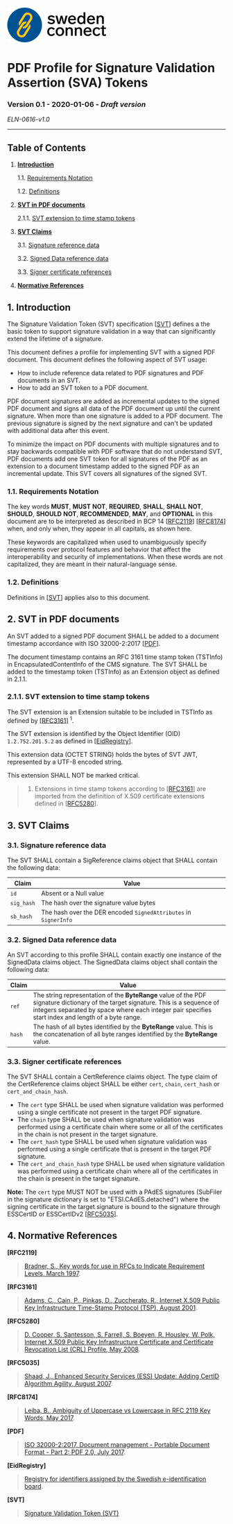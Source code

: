 <img src="img/sweden-connect.png"></img>

# PDF Profile for Signature Validation Assertion (SVA) Tokens

### Version 0.1 - 2020-01-06 - *Draft version*

*ELN-0616-v1.0*

---

## Table of Contents

1. [**Introduction**](#introduction)

    1.1. [Requirements Notation](#requirements-notation)

    1.2. [Definitions](#definitions)

2. [**SVT in PDF documents**](#svt-in-pdf-documents)

    2.1.1. [SVT extension to time stamp tokens](#svt-extension-to-time-stamp-tokens)

3. [**SVT Claims**](#svt-claims)

    3.1. [Signature reference data](#signature-reference-data)

    3.2. [Signed Data reference data](#signed-data-reference-data)

    3.3. [Signer certificate references](#signer-certificate-references)

4. [**Normative References**](#normative-references)

<a name="introduction"></a>
## 1. Introduction
The Signature Validation Token (SVT) specification \[[SVT](#svt)\] defines a the basic token to support signature validation in a way that can significantly extend the lifetime of a signature.

This document defines a profile for implementing SVT with a signed PDF document. This document defines the following aspect of SVT usage:

- How to include reference data related to PDF signatures and PDF documents in an SVT.
- How to add an SVT token to a PDF document.

PDF document signatures are added as incremental updates to the signed PDF document and signs all data of the PDF document up until the current signature. When more than one signature is added to a PDF document. The previous signature is signed by the next signature and can't be updated with additional data after this event.

To minimize the impact on PDF documents with multiple signatures and to stay backwards compatible with PDF software that do not understand SVT, PDF documents add one SVT token for all signatures of the PDF as an extension to a document timestamp added to the signed PDF as an incremental update. This SVT covers all signatures of the signed SVT.

<a name="requirements-notation"></a>
### 1.1. Requirements Notation

The key words **MUST**, **MUST** **NOT**, **REQUIRED**, **SHALL**, **SHALL** **NOT**, **SHOULD**, **SHOULD** **NOT**, **RECOMMENDED**, **MAY**, and **OPTIONAL** in this document are to be interpreted as described in BCP 14 \[[RFC2119](#rfc2119)\] \[[RFC8174](#rfc8174)\] when, and only when, they appear in all capitals, as shown here.

These keywords are capitalized when used to unambiguously specify requirements over protocol features and behavior that affect the interoperability and security of implementations. When these words are not capitalized, they are meant in their natural-language sense.

<a name="definitions"></a>
### 1.2. Definitions
Definitions in \[[SVT](#svt)\] applies also to this document.

<a name="svt-in-pdf-documents"></a>
## 2. SVT in PDF documents

An SVT added to a signed PDF document SHALL be added to a document timestamp accordance with ISO 32000-2:2017 \[[PDF](pdf)\].

The document timestamp contains an RFC 3161 time stamp token (TSTInfo) in EncapsulatedContentInfo of the CMS signature. The SVT SHALL be added to the timestamp token (TSTInfo) as an Extension object as defined in 2.1.1.

<a name="svt-extension-to-time-stamp-tokens"></a>
### 2.1.1. SVT extension to time stamp tokens

The SVT extension is an Extension suitable to be included in TSTInfo as defined by \[[RFC3161](rfc3161)\] <sup>1</sup>.

The SVT extension is identified by the Object Identifier (OID) `1.2.752.201.5.2` as defined in \[[EidRegistry](eidregistry)\].

This extension data (OCTET STRING) holds the bytes of SVT JWT, represented by a UTF-8 encoded string.

This extension SHALL NOT be marked critical.

> 1. Extensions in time stamp tokens according to \[[RFC3161](rfc3161)\] are imported from the definition of X.509 certificate extensions defined in \[[RFC5280](rfc5280)\].

<a name="svt-claims"></a>
## 3. SVT Claims

<a name="signature-reference-data"></a>
### 3.1. Signature reference data

The SVT SHALL contain a SigReference claims object that SHALL contain the following data:

Claim  | Value
--|--
`id` | Absent or a Null value
`sig_hash` | The hash over the signature value bytes
`sb_hash` | The hash over the DER encoded `SignedAttributes` in `SignerInfo`


<a name="signed-data-reference-data"></a>
### 3.2. Signed Data reference data

An SVT according to this profile SHALL contain exactly one instance of the SignedData claims object. The SignedData claims object shall contain the following data:

Claim  | Value
--|--
`ref`  |  The string representation of the **ByteRange** value of the PDF signature dictionary of the target signature. This is a sequence of integers separated by space where each integer pair specifies start index and length of a byte range.
`hash`  |  The hash of all bytes identified by the **ByteRange** value. This is the concatenation of all byte ranges identified by the **ByteRange** value.


<a name="signer-certificate-references"></a>
### 3.3. Signer certificate references

The SVT SHALL contain a CertReference claims object. The type claim of the CertReference claims object SHALL be either `cert`, `chain`, `cert_hash` or `cert_and_chain_hash`.

- The `cert` type SHALL be used when signature validation was performed using a single certificate not present in the target PDF signature.
- The `chain` type SHALL be used when signature validation was performed using a certificate chain where some or all of the certificates in the chain is not present in the target signature.
- The `cert_hash` type SHALL be used when signature validation was performed using a single certificate that is present in the target PDF signature.
- The `cert_and_chain_hash` type SHALL be used when signature validation was performed using a certificate chain where all of the certificates in the chain is present in the target signature.


**Note:** The `cert` type MUST NOT be used with a PAdES signatures (SubFiler in the signature dictionary is set to "ETSI.CAdES.detached") where the signing certificate in the target signature is bound to the signature through ESSCertID or ESSCertIDv2 \[[RFC5035](rfc55035)\].


<a name="normative-references"></a>
## 4. Normative References

<a name="rfc2119"></a>
**[RFC2119]**

> [Bradner, S., Key words for use in RFCs to Indicate Requirement
> Levels, March 1997](http://www.ietf.org/rfc/rfc2119.txt).

<a name="rfc3161"></a>
**[RFC3161]**

> [Adams, C., Cain, P., Pinkas, D., Zuccherato, R., Internet X.509 Public Key
> Infrastructure Time-Stamp Protocol (TSP), August 2001](http://www.ietf.org/rfc/rfc3161.txt).

<a name="rfc5280"></a>
**[RFC5280]**

> [D. Cooper, S. Santesson, S. Farrell, S. Boeyen, R. Housley, W. Polk, Internet
> X.509 Public Key Infrastructure Certificate and Certificate Revocation List (CRL)
> Profile, May 2008](http://www.ietf.org/rfc/rfc5280.txt).

<a name="rfc5035"></a>
**[RFC5035]**

> [Shaad, J., Enhanced Security Services (ESS) Update: Adding CertID Algorithm
> Agility, August 2007](http://www.ietf.org/rfc/rfc5035.txt).

<a name="rfc8174"></a>
**[RFC8174]**

> [Leiba, B., Ambiguity of Uppercase vs Lowercase in RFC 2119 Key Words,
> May 2017](http://www.ietf.org/rfc/rfc8174.txt).

<a name="pdf"></a>
**[PDF]**

> [ISO 32000-2:2017, Document management - Portable Document Format - Part 2:
> PDF 2.0, July 2017](https://www.iso.org/obp/ui/#iso:std:iso:32000:-2:ed-1:v1:en).

<a name="eidregistry"></a>
**\[EidRegistry\]**
> [Registry for identifiers assigned by the Swedish e-identification
> board](https://docs.swedenconnect.se/technical-framework/updates/ELN-0603_-_Registry_for_Identifiers.html).

<a name="svt"></a>
**\[SVT\]**
> [Signature Validation Token (SVT)](https://github.com/swedenconnect/technical-framework/blob/feature/is-109-sva-token/ELN-0615%20-%20Signature%20Validation%20Token%20-%20SVT.md)
